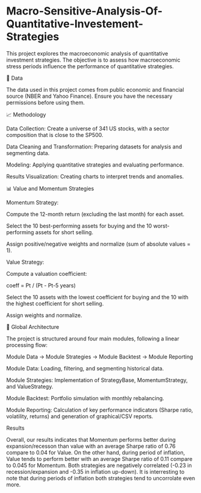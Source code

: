 # Macro-Sensitive-Analysis-Of-Quantitative-Investement-Strategies

This project explores the macroeconomic analysis of quantitative investment strategies. The objective is to assess how macroeconomic stress periods influence the performance of quantitative strategies.

📂 Data

The data used in this project comes from public economic and financial source (NBER and Yahoo Finance). Ensure you have the necessary permissions before using them.

📈 Methodology

Data Collection: Create a universe of 341 US stocks, with a sector composition that is close to the SP500.

Data Cleaning and Transformation: Preparing datasets for analysis and segmenting data.

Modeling: Applying quantitative strategies and evaluating performance.

Results Visualization: Creating charts to interpret trends and anomalies.

📊 Value and Momentum Strategies

Momentum Strategy:

Compute the 12-month return (excluding the last month) for each asset.

Select the 10 best-performing assets for buying and the 10 worst-performing assets for short selling.

Assign positive/negative weights and normalize (sum of absolute values = 1).

Value Strategy:

Compute a valuation coefficient:

coeff = Pt / (Pt - Pt-5 years)

Select the 10 assets with the lowest coefficient for buying and the 10 with the highest coefficient for short selling.

Assign weights and normalize.

🔧 Global Architecture

The project is structured around four main modules, following a linear processing flow:

Module Data → Module Strategies → Module Backtest → Module Reporting

Module Data: Loading, filtering, and segmenting historical data.

Module Strategies: Implementation of StrategyBase, MomentumStrategy, and ValueStrategy.

Module Backtest: Portfolio simulation with monthly rebalancing.

Module Reporting: Calculation of key performance indicators (Sharpe ratio, volatility, returns) and generation of graphical/CSV reports.

Results

Overall, our results indicates that Momentum performs better during expansion/recesson than value with an average Sharpe ratio of 0.76 compare to 0.04 for Value.
On the other hand, during period of inflation, Value tends to perform better with an average Sharpe ratio of 0.11 compare to 0.045 for Momentum.
Both strategies are negatively correlated (-0.23 in recession/expansion and -0.35 in inflation up-down). 
It is interresting to note that during periods of inflation both strategies tend to uncorrolate even more.
